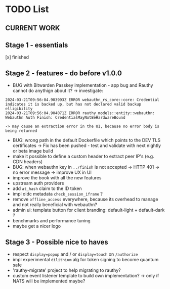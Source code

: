 # TODO List

## CURRENT WORK

## Stage 1 - essentials

[x] finished

## Stage 2 - features - do before v1.0.0

- BUG with Bitwarden Passkey implementation - app bug and Rauthy cannot do anythign about it? -> investigate:

```
2024-03-21T09:56:04.903993Z ERROR webauthn_rs_core::core: Credential indicates it is backed up, but has not declared valid backup elligibility
2024-03-21T09:56:04.904071Z ERROR rauthy_models::entity::webauthn: Webauthn Auth Finish: CredentialMayNotBeHardwareBound
```

    -> may cause an extraction error in the UI, because no error body is being returned

- BUG: wrong path in the default Dockerfile which points to the DEV TLS certificates
  -> Fix has been pushed - test and validate with next nightly or beta image build
- make it possible to define a custom header to extract peer IP's (e.g. CDN headers)
- BUG: when webauthn key in `../finish` is not accepted -> HTTP 401 -> no error message -> improve UX in UI
- improve the book with all the new features
- upstream auth providers
- add `at_hash` claim to the ID token
- impl oidc metadata `check_session_iframe` ?
- remove `offline_access` everywhere, because its overhead to manage and not really beneficial with webauthn?
- admin ui: template button for client branding: default-light + default-dark ?
- benchmarks and performance tuning
- maybe get a nicer logo

## Stage 3 - Possible nice to haves

- respect `display=popup` and / or `display=touch` on `/authorize`
- impl experimental `dilithium` alg for token signing to become quantum safe
- 'rauthy-migrate' project to help migrating to rauthy?
- custom event listener template to build own implementation? -> only if NATS will be implemented maybe?
